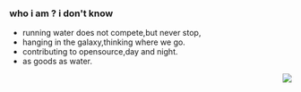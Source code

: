 ### who i am ? i don't know

- running water does not compete,but never stop,
- hanging in the galaxy,thinking where we go.
- contributing to opensource,day and night.
- as goods as water.

<img 
align="right"
src="https://github-readme-stats.vercel.app/api?username=matrixage&show_icons=true&icon_color=0366d6&text_color=24292e&bg_color=ffffff&hide_title=true" 
/>



